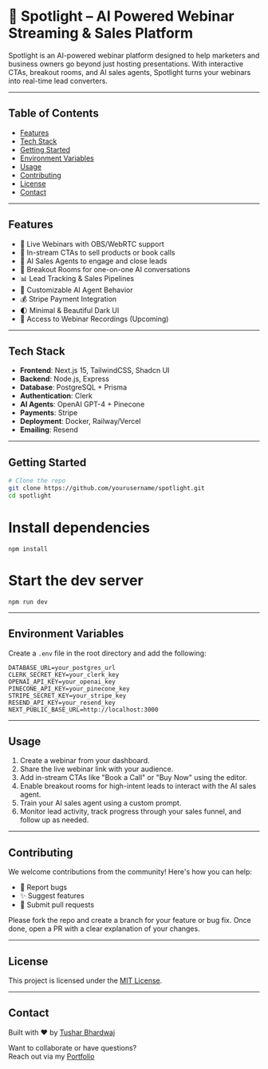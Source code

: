 # 🔦 Spotlight – AI Powered Webinar Streaming & Sales Platform

Spotlight is an AI-powered webinar platform designed to help marketers and business owners go beyond just hosting presentations. With interactive CTAs, breakout rooms, and AI sales agents, Spotlight turns your webinars into real-time lead converters.

---


## Table of Contents

- [Features](#features)
- [Tech Stack](#tech-stack)
- [Getting Started](#getting-started)
- [Environment Variables](#environment-variables)
- [Usage](#usage)
- [Contributing](#contributing)
- [License](#license)
- [Contact](#contact)

---

## Features

- 🎥 Live Webinars with OBS/WebRTC support  
- 🛒 In-stream CTAs to sell products or book calls  
- 🧠 AI Sales Agents to engage and close leads  
- 🔀 Breakout Rooms for one-on-one AI conversations  
- 📊 Lead Tracking & Sales Pipelines  
- 🧩 Customizable AI Agent Behavior  
- 💰 Stripe Payment Integration  
- 🌓 Minimal & Beautiful Dark UI  
- 📼 Access to Webinar Recordings (Upcoming)

---


## Tech Stack

- **Frontend**: Next.js 15, TailwindCSS, Shadcn UI  
- **Backend**: Node.js, Express  
- **Database**: PostgreSQL + Prisma  
- **Authentication**: Clerk  
- **AI Agents**: OpenAI GPT-4 + Pinecone  
- **Payments**: Stripe  
- **Deployment**: Docker, Railway/Vercel  
- **Emailing**: Resend  

---

## Getting Started

```bash
# Clone the repo
git clone https://github.com/yourusername/spotlight.git
cd spotlight
```

# Install dependencies
```
npm install
```

# Start the dev server
```
npm run dev
```

---

## Environment Variables
Create a `.env` file in the root directory and add the following:

```
DATABASE_URL=your_postgres_url
CLERK_SECRET_KEY=your_clerk_key
OPENAI_API_KEY=your_openai_key
PINECONE_API_KEY=your_pinecone_key
STRIPE_SECRET_KEY=your_stripe_key
RESEND_API_KEY=your_resend_key
NEXT_PUBLIC_BASE_URL=http://localhost:3000
```

---

## Usage

1. Create a webinar from your dashboard.
2. Share the live webinar link with your audience.
3. Add in-stream CTAs like "Book a Call" or "Buy Now" using the editor.
4. Enable breakout rooms for high-intent leads to interact with the AI sales agent.
5. Train your AI sales agent using a custom prompt.
6. Monitor lead activity, track progress through your sales funnel, and follow up as needed.

---

## Contributing

We welcome contributions from the community! Here's how you can help:

- 🐛 Report bugs
- ✨ Suggest features
- 📂 Submit pull requests

Please fork the repo and create a branch for your feature or bug fix. Once done, open a PR with a clear explanation of your changes.

---

## License

This project is licensed under the [MIT License](LICENSE).

---

## Contact

Built with ❤️ by [Tushar Bhardwaj](https://tushar-bhardwaj.vercel.app)

Want to collaborate or have questions?  
Reach out via my [Portfolio](https://tushar-bhardwaj.vercel.app)


